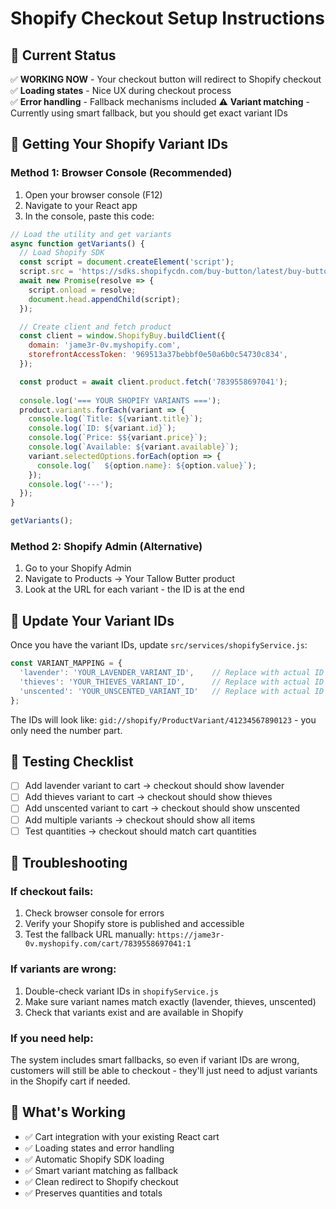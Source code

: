 # Shopify Checkout Setup Instructions

## 🎯 Current Status
✅ **WORKING NOW** - Your checkout button will redirect to Shopify checkout
✅ **Loading states** - Nice UX during checkout process  
✅ **Error handling** - Fallback mechanisms included
⚠️ **Variant matching** - Currently using smart fallback, but you should get exact variant IDs

## 🔧 Getting Your Shopify Variant IDs

### Method 1: Browser Console (Recommended)
1. Open your browser console (F12)
2. Navigate to your React app 
3. In the console, paste this code:

```javascript
// Load the utility and get variants
async function getVariants() {
  // Load Shopify SDK
  const script = document.createElement('script');
  script.src = 'https://sdks.shopifycdn.com/buy-button/latest/buy-button-storefront.min.js';
  await new Promise(resolve => {
    script.onload = resolve;
    document.head.appendChild(script);
  });

  // Create client and fetch product
  const client = window.ShopifyBuy.buildClient({
    domain: 'jame3r-0v.myshopify.com',
    storefrontAccessToken: '969513a37bebbf0e50a6b0c54730c834',
  });

  const product = await client.product.fetch('7839558697041');
  
  console.log('=== YOUR SHOPIFY VARIANTS ===');
  product.variants.forEach(variant => {
    console.log(`Title: ${variant.title}`);
    console.log(`ID: ${variant.id}`);
    console.log(`Price: $${variant.price}`);
    console.log(`Available: ${variant.available}`);
    variant.selectedOptions.forEach(option => {
      console.log(`  ${option.name}: ${option.value}`);
    });
    console.log('---');
  });
}

getVariants();
```

### Method 2: Shopify Admin (Alternative)
1. Go to your Shopify Admin
2. Navigate to Products → Your Tallow Butter product
3. Look at the URL for each variant - the ID is at the end

## 📝 Update Your Variant IDs

Once you have the variant IDs, update `src/services/shopifyService.js`:

```javascript
const VARIANT_MAPPING = {
  'lavender': 'YOUR_LAVENDER_VARIANT_ID',    // Replace with actual ID
  'thieves': 'YOUR_THIEVES_VARIANT_ID',      // Replace with actual ID  
  'unscented': 'YOUR_UNSCENTED_VARIANT_ID'   // Replace with actual ID
};
```

The IDs will look like: `gid://shopify/ProductVariant/41234567890123` - you only need the number part.

## 🧪 Testing Checklist

- [ ] Add lavender variant to cart → checkout should show lavender
- [ ] Add thieves variant to cart → checkout should show thieves  
- [ ] Add unscented variant to cart → checkout should show unscented
- [ ] Add multiple variants → checkout should show all items
- [ ] Test quantities → checkout should match cart quantities

## 🚨 Troubleshooting

### If checkout fails:
1. Check browser console for errors
2. Verify your Shopify store is published and accessible
3. Test the fallback URL manually: `https://jame3r-0v.myshopify.com/cart/7839558697041:1`

### If variants are wrong:
1. Double-check variant IDs in `shopifyService.js`
2. Make sure variant names match exactly (lavender, thieves, unscented)
3. Check that variants exist and are available in Shopify

### If you need help:
The system includes smart fallbacks, so even if variant IDs are wrong, customers will still be able to checkout - they'll just need to adjust variants in the Shopify cart if needed.

## 🎉 What's Working

- ✅ Cart integration with your existing React cart
- ✅ Loading states and error handling  
- ✅ Automatic Shopify SDK loading
- ✅ Smart variant matching as fallback
- ✅ Clean redirect to Shopify checkout
- ✅ Preserves quantities and totals 